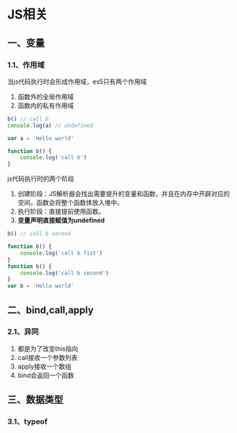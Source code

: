 # JS相关

## 一、变量

### 1.1、作用域

当js代码执行时会形成作用域，es5只有两个作用域

1. 函数外的全局作用域
2. 函数内的私有作用域

```js
b() // call b
console.log(a) // undefined

var a = 'Hello world'

function b() {
    console.log('call b')
}
```

js代码执行时的两个阶段

1. 创建阶段：JS解析器会找出需要提升的变量和函数，并且在内存中开辟对应的空间，函数会将整个函数体放入堆中。
2. 执行阶段：直接提前使用函数。
3. **变量声明直接赋值为undefined**

```js
b() // call b second

function b() {
    console.log('call b fist')
}
function b() {
    console.log('call b second')
}
var b = 'Hello world'
```

## 二、bind,call,apply

### 2.1、异同

1. 都是为了改变this指向
2. call接收一个参数列表
3. apply接收一个数组
4. bind会返回一个函数

## 三、数据类型

### 3.1、typeof

